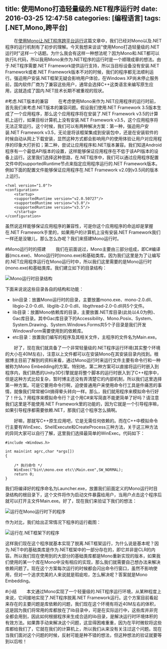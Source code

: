 title: 使用Mono打造轻量级的.NET程序运行时
date: 2016-03-25 12:47:58
categories: [编程语言]
tags: [.NET,Mono,跨平台]
---
&emsp;&emsp;在[使用Mono让.NET程序跨平台运行]()这篇文章中，我们已经对Mono以及.NET程序的运行机制有了初步的理解。今天我想来谈谈"使用Mono打造轻量级的.NET运行时"这样一个话题。为什么我会有这样一种想法呢？因为Mono和.NET都可以执行IL代码，所以我用Mono来作为.NET程序的运行时是一个顺理成章的想法。由于.NET程序需要.NET Framework提供运行支持，所以当目标设备没有安装.NET Framework或者.NET Framework版本不对的时候，我们的程序都无法顺利运行。强迫用户安装.NET框架无疑会影响用户体验，在Windows XP尚未停止服务前，国内软件厂商为了兼容这些用户，通常会选择C++这类语言来编写原生应用，这就造成了国内.NET技术长期不被重视的现状。

<!--more-->
#考虑.NET版本的兼容
&emsp;&emsp;在考虑使用Mono来作为.NET应用程序的运行时前，首先我们来考虑.NET版本的兼容问题。假设我们使用.NET Framework 3.5版本生成了一个应用程序，那么这个应用程序将在安装了.NET Framework v3.5的计算机上运行，如果目标计算机上没有安装.NET Framework v3.5，这个应用程序将无法正常运行。这个时候，我们可以有两种解决方案：第一种，强迫用户安装.NET Framework v3.5，无论是将该框架集成到安装包中，还是在安装软件的时候自动从网上下载安装，显然这种方式都会影响用户的使用体验让用户对应用程序的印象大打折扣；第二种，尝试让应用程序和.NET版本兼容。我们知道Android程序有一个最低API版本的设置，这样能够保证应用程序在不低于该API版本的设备上运行。这里我们选择这种思路，在.NET程序中，我们可以通过应用程序配置文件中的supportedRuntime节点来指定应用程序运行的.NET Framework版本。例如下面的配置文件能够保证应用程序在.NET Framework v2.0到v3.5间的版本上运行。
```
<?xml version="1.0"?>
<configuration>
    <startup> 
    <supportedRuntime version="v2.0.50727"/>
    <supportedRuntime version="v3.0"/>
    <supportedRuntime version="v3.5"/>
    </startup>
</configuration>
```
虽然说这样能够保证应用程序的兼容性，可是你这个应用程序的命运却是掌握在.NET Framework手里的，如果用户的计算机上没有安装.NET Framework我们一样还是没辙儿，那么怎么办呢？我们来搭建Mono运行时。

#Mono运行时的搭建
&emsp;&emsp;我们在前面说过，Mono主要由三部分组成，即C#编译器(mcs.exe)、Mono运行时(mono.exe)和基础类库。因为我们这里是为了让编写的.NET应用程序运行在Mono运行时中，所以我们这里需要的是Mono运行时(mono.exe)和基础类库。我们建立如下的目录结构：

![Mono运行时目录结构](http://img.blog.csdn.net/20160503145031086)

下面来说说这些目录各自的结构和功能：
* bin目录：放置Mono运行时的目录，主要放置mono.exe、mono-2.0.dll、libgio-2.0-0.dll、libglib-2.0-0.dll、libgthread-2.0-0.dll共5个文件。
* lib目录：放置Mono依赖库的目录，主要放置.NET库目录(此处以4.0为例)、Gac库目录。其中Gac库目录下的Accessibility、Mono.Posix、System、System.Drawing、System.Windows.Forms共5个子目录是我们开发WindowsForm需要使用到的依赖库。
* etc目录：放置我们编写的程序及其相关文件，主程序的文件名为Main.exe。

&emsp;&emsp;好了，现在我们就具备了一个非常轻量级的.NET程序运行环境(其实整个环境的大小在40M左右)，注意以上文件都可以在安装Mono在其安装目录内找到。根据博主目前了解到的资料来看，通过Mono运行时来运行文件主要有命令行和一种被称为Mono Embedding的方案。特别地，第二种方案可以直接将运行时嵌入到程序内，我们熟悉的Unity3D引擎就是将整个脚本的运行时嵌入到了C++程序中，但是这种方式比较复杂，暂时博主还没有弄清楚它的内部机制，所以我们这里选择第一种方案。可是它要用命令行啊，迫使普通用户来使用命令行工具是件痛苦的事情，就像我们常常被Git搞得晕头转向一样。那么，我们就用程序来模拟命令行好了！什么？用程序来模拟命令行？这个用C#来写简直不能更简单了好吗？请注意我们这里是不能使用.NET Framework里的功能的，因为它就是一个引导程序嘛，如果引导程序都需要依赖.NET，那我们这个程序怎么搞啊。

&emsp;&emsp;好嘛，那就写C++原生应用吧，它是无需任何依赖的。而在C++中模拟命令行主要有WinExec、ShellExecute和CreateProcess三种方法，关于这三种方法的异同大家可以自行了解，这里我们选择最简单的WinExec。代码如下：
```
#include <Windows.h>

int main(int agrc,char *args[])
{

    /* 执行命令 */
    WinExec("bin\\mono.exe etc\\Main.exe",SW_NORMAL);
    return 0;
}
```
我们将编译好的程序命名为Launcher.exe，放置我们前面定义的Mono运行时目录结构的根目录下，这个文件将作为启动文件暴露给用户，当用户点击这个程序后就可以打开主文件Main.exe。好了，现在我们来验证下我们的想法：

![运行在Mono运行时下的程序](http://img.blog.csdn.net/20160503145100665)

作为对比，我们给出正常情况下程序的运行截图：

![运行在.NET框架下的程序](http://img.blog.csdn.net/20160503145122529)

这样我们现在这个程序就基本实现了脱离.NET框架运行，为什么说是基本呢？因为.NET中的基础类库是作为.NET框架中的一部分存在的，即它并非是CLR的内容。所以我们现在使用到的大部分的基础类库都是Mono重新实现的版本，如果我们使用的某一个库在Mono中没有相应的实现，那么我们就需要自己想办法来解决依赖问题了。现在这个方案每次运行的时候都会闪出命令行窗口，虽然不影响使用，但对一个追求完美的人来说就是瑕疵啦，怎么解决呢？答案就是Mono Embedding。

#小结
&emsp;&emsp;本文通过Mono实现了一个轻量级的.NET程序运行环境，从某种程度上来说，它间接地实现了.NET程序脱离.NET Framework运行。这个方案目前看起来存在的主要问题是库依赖的问题，我们现在这个环境有将近40M左右的体积，这是因为我们将常用的库都放在了lib目录中，可是在实际运行中，这些库并非完全都会用到，因此如何根据程序来生成合适的lib目录，是解决运行时环境体积的有效方法。如果靠手动来解决这个问题，这显得困难重重，因为在平时微软将这些库都给我们了，它就在我们的计算机上，所以我们从来没有关注过这个问题。现在当我们面对这个问题的时候，反射可能是种不错的想法，但这种想法的验证就要等到以后啦！
 